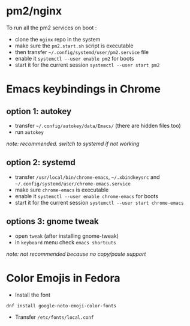 
# pm2/nginx

To run all the pm2 services on boot :

- clone the `nginx` repo in the system
- make sure the `pm2.start.sh` script is executable
- then transfer `~/.config/systemd/user/pm2.service` file
- enable it `systemctl --user enable pm2` for boots
- start it for the current session `systemctl --user start pm2`

# Emacs keybindings in Chrome

## option 1: autokey

- transfer `~/.config/autokey/data/Emacs/` (there are hidden files too)
- run `autokey`

*note: recommended. switch to systemd if not working*

## option 2: systemd

- transfer `/usr/local/bin/chrome-emacs`, `~/.xbindkeysrc` and `~/.config/systemd/user/chrome-emacs.service`
- make sure `chrome-emacs` is executable
- enable it `systemctl --user enable chrome-emacs` for boots
- start it for the current session `systemctl --user start chrome-emacs`

## options 3: gnome tweak

- open `tweak` (after installing gnome-tweak)
- in `keyboard` menu check `emacs shortcuts`

*note: not recommended because no copy/paste support*

# Color Emojis in Fedora

- Install the font
```bash
dnf install google-noto-emoji-color-fonts
```
- Transfer `/etc/fonts/local.conf`
